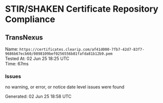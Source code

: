 # STIR/SHAKEN Certificate Repository Compliance

## TransNexus

Name: `https://certificates.clearip.com/af41d000-7fb7-42d7-83f7-9686b67ecb60/0898109bef0256556b81fafda81b12b9.pem`\
Tested At: 02 Jun 25 18:25 UTC\
Time: 67ms

### Issues

no warning, or error, or notice date level issues were found

Generated: 02 Jun 25 18:58 UTC